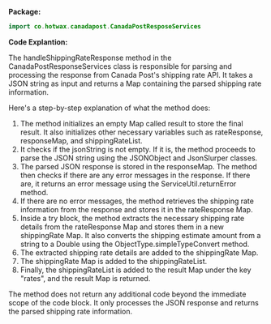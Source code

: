 **Package:**
```java
import co.hotwax.canadapost.CanadaPostResposeServices
```

**Code Explantion:**

The handleShippingRateResponse method in the CanadaPostResponseServices class is responsible for parsing and processing the response from Canada Post's shipping rate API. It takes a JSON string as input and returns a Map containing the parsed shipping rate information.

Here's a step-by-step explanation of what the method does:

1. The method initializes an empty Map called result to store the final result. It also initializes other necessary variables such as rateResponse, responseMap, and shippingRateList.
2. It checks if the jsonString is not empty. If it is, the method proceeds to parse the JSON string using the JSONObject and JsonSlurper classes.
3. The parsed JSON response is stored in the responseMap. The method then checks if there are any error messages in the response. If there are, it returns an error message using the ServiceUtil.returnError method.
4. If there are no error messages, the method retrieves the shipping rate information from the response and stores it in the rateResponse Map.
5. Inside a try block, the method extracts the necessary shipping rate details from the rateResponse Map and stores them in a new shippingRate Map. It also converts the shipping estimate amount from a string to a Double using the ObjectType.simpleTypeConvert method.
6. The extracted shipping rate details are added to the shippingRate Map.
7. The shippingRate Map is added to the shippingRateList.
8. Finally, the shippingRateList is added to the result Map under the key "rates", and the result Map is returned.

The method does not return any additional code beyond the immediate scope of the code block. It only processes the JSON response and returns the parsed shipping rate information.

